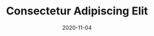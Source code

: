 ---
title: Consectetur Adipiscing Elit
image: datasets/figures-2018-elife.jpg

date: 2020-11-04

minerva_link: https://google.com
show_page_link: false
---